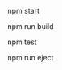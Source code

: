 <!-- Starts the development server  -->
npm start

<!-- Bundles the app into static files for prduction -->
npm run build 

<!-- Starts the test runner  -->
npm test

<!-- Removes this tool and copies build dependencies, configuration files and scripts the app directory. If you do this, you can't go back! -->
npm run eject 

<!-- we don't use this generally much  -->


<!-- // package json have all the dependcies and have all the info  -->

<!-- whatever i have written above to use all that are written or given in "package json file" -->


